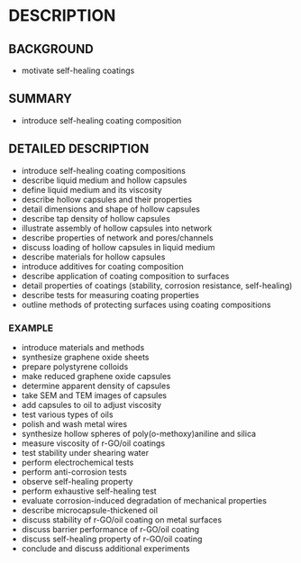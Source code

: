 # DESCRIPTION

## BACKGROUND

- motivate self-healing coatings

## SUMMARY

- introduce self-healing coating composition

## DETAILED DESCRIPTION

- introduce self-healing coating compositions
- describe liquid medium and hollow capsules
- define liquid medium and its viscosity
- describe hollow capsules and their properties
- detail dimensions and shape of hollow capsules
- describe tap density of hollow capsules
- illustrate assembly of hollow capsules into network
- describe properties of network and pores/channels
- discuss loading of hollow capsules in liquid medium
- describe materials for hollow capsules
- introduce additives for coating composition
- describe application of coating composition to surfaces
- detail properties of coatings (stability, corrosion resistance, self-healing)
- describe tests for measuring coating properties
- outline methods of protecting surfaces using coating compositions

### EXAMPLE

- introduce materials and methods
- synthesize graphene oxide sheets
- prepare polystyrene colloids
- make reduced graphene oxide capsules
- determine apparent density of capsules
- take SEM and TEM images of capsules
- add capsules to oil to adjust viscosity
- test various types of oils
- polish and wash metal wires
- synthesize hollow spheres of poly(o-methoxy)aniline and silica
- measure viscosity of r-GO/oil coatings
- test stability under shearing water
- perform electrochemical tests
- perform anti-corrosion tests
- observe self-healing property
- perform exhaustive self-healing test
- evaluate corrosion-induced degradation of mechanical properties
- describe microcapsule-thickened oil
- discuss stability of r-GO/oil coating on metal surfaces
- discuss barrier performance of r-GO/oil coating
- discuss self-healing property of r-GO/oil coating
- conclude and discuss additional experiments

